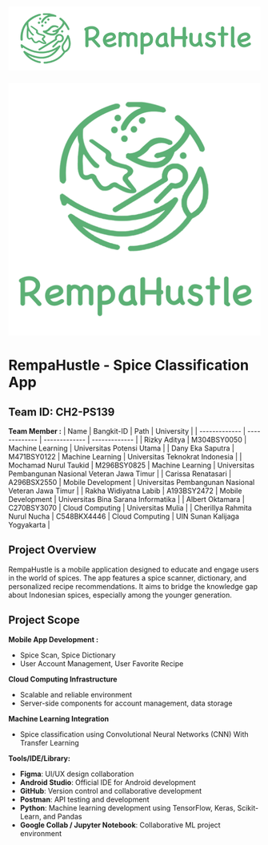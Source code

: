 ![](Media/Logo/logo_for_github.png)
=======
![](Media/green_logo.png)

# RempaHustle - Spice Classification App
## Team ID: CH2-PS139
**Team Member :**
| Name                            | Bangkit-ID    | Path               | University                                           |
| -------------                   | ------------- | -------------      | -------------                                        |
| Rizky Aditya                    | M304BSY0050   | Machine Learning   | Universitas Potensi Utama                            |
| Dany Eka Saputra                | M471BSY0122   | Machine Learning   | Universitas Teknokrat Indonesia                      |
| Mochamad Nurul Taukid           | M296BSY0825   | Machine Learning   | Universitas Pembangunan Nasional Veteran Jawa Timur  |
| Carissa Renatasari              | A296BSX2550   | Mobile Development | Universitas Pembangunan Nasional Veteran Jawa Timur  |
| Rakha Widiyatna Labib           | A193BSY2472   | Mobile Development | Universitas Bina Sarana Informatika                  |
| Albert Oktamara                 | C270BSY3070   | Cloud Computing    | Universitas Mulia                                    |
| Cherillya Rahmita Nurul Nucha   | C548BKX4446   | Cloud Computing    | UIN Sunan Kalijaga Yogyakarta                        |

## Project Overview
RempaHustle is a mobile application designed to educate and engage users in the world of spices. The app features a spice scanner,
dictionary, and personalized recipe recommendations. It aims to bridge the knowledge gap about Indonesian spices, especially 
among the younger generation.

## Project Scope
**Mobile App Development :**
- Spice Scan, Spice Dictionary
- User Account Management, User Favorite Recipe

**Cloud Computing Infrastructure**
- Scalable and reliable environment
- Server-side components for account management, data storage

**Machine Learning Integration**
- Spice classification using Convolutional Neural Networks (CNN) With Transfer Learning

**Tools/IDE/Library:**
- **Figma**: UI/UX design collaboration
- **Android Studio**: Official IDE for Android development
- **GitHub**: Version control and collaborative development
- **Postman**: API testing and development
- **Python**: Machine learning development using TensorFlow, Keras, Scikit-Learn, and Pandas
- **Google Collab / Jupyter Notebook**: Collaborative ML project environment
